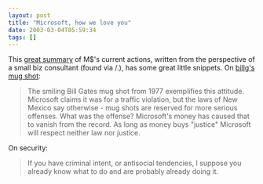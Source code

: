```yaml
---
layout: post
title: "Microsoft, how we love you"
date: 2003-03-04T05:59:34
tags: []
---
```


This [great summary][1] of M$'s current actions, written from the perspective of a small biz consultant (found via /.), has some great little snippets. On [billg's mug shot][2]:

> The smiling Bill Gates mug shot from 1977 exemplifies this attitude. Microsoft claims it was for a traffic violation, but the laws of New Mexico say otherwise - mug shots are reserved for more serious offenses. What was the offense? Microsoft's money has caused that to vanish from the record. As long as money buys "justice" Microsoft will respect neither law nor justice.

On security:

> If you have criminal intent, or antisocial tendencies, I suppose you already know what to do and are probably already doing it.

   [1]: http://www.aaxnet.com/editor/edit029.html
   [2]: http://www.mugshots.org/misc/bill-gates.html
